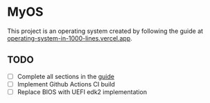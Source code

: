 # MyOS

This project is an operating system created by following the guide at [operating-system-in-1000-lines.vercel.app](https://operating-system-in-1000-lines.vercel.app/en/).

## TODO

- [ ] Complete all sections in the [guide](https://operating-system-in-1000-lines.vercel.app/en/)
- [ ] Implement Github Actions CI build
- [ ] Replace BIOS with UEFI edk2 implementation